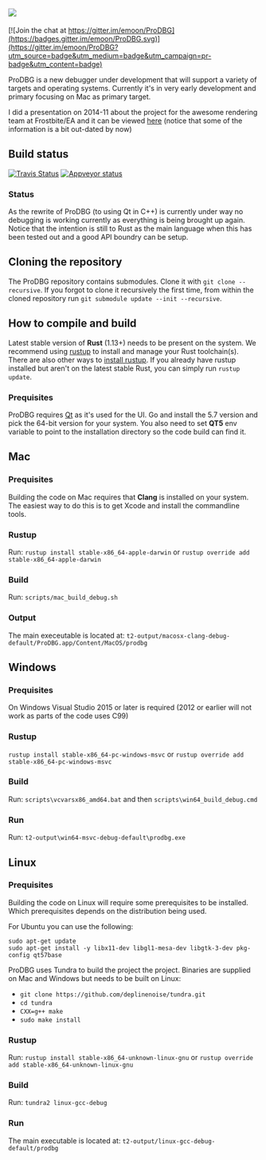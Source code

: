 ![](https://dl.dropboxusercontent.com/u/5205843/prodbg_logo.png)
======

[![Join the chat at https://gitter.im/emoon/ProDBG](https://badges.gitter.im/emoon/ProDBG.svg)](https://gitter.im/emoon/ProDBG?utm_source=badge&utm_medium=badge&utm_campaign=pr-badge&utm_content=badge)

ProDBG is a new debugger under development that will support a variety of targets and operating systems. Currently it's in very early development and primary focusing on Mac as primary target.

I did a presentation on 2014-11 about the project for the awesome rendering team at Frostbite/EA and it can be viewed [here](https://dl.dropboxusercontent.com/u/5205843/ProDBG-Presentation.pdf) (notice that some of the information is a bit out-dated by now)

## Build status

[![Travis Status](https://travis-ci.org/emoon/ProDBG.svg?branch=master)](https://travis-ci.org/emoon/ProDBG)
[![Appveyor status](https://ci.appveyor.com/api/projects/status/ne1jeu7t8aba5nok?svg=true)](https://ci.appveyor.com/project/emoon/prodbg)

### Status

As the rewrite of ProDBG (to using Qt in C++) is currently under way no debugging is working currently as everything is being brought up again. Notice that the intention is still to Rust as the main language when this has been tested out and a good API boundry can be setup.

## Cloning the repository

The ProDBG repository contains submodules. Clone it with `git clone --recursive`. If you forgot to clone it recursively the first time, from within the cloned repository run `git submodule update --init --recursive`.

## How to compile and build

Latest stable version of **Rust** (1.13+) needs to be present on the system. We recommend using [rustup](https://www.rustup.rs/) to install and manage your Rust toolchain(s). There are also other ways to [install rustup](https://github.com/rust-lang-nursery/rustup.rs/#other-installation-methods). If you already have rustup installed but aren't on the latest stable Rust, you can simply run `rustup update`.

### Prequisites

ProDBG requires [Qt](https://www.qt.io/) as it's used for the UI. Go and install the 5.7 version and pick the 64-bit version for your system.
You also need to set **QT5** env variable to point to the installation directory so the code build can find it.

## Mac

### Prequisites

Building the code on Mac requires that **Clang** is installed on your system. The easiest way to do this is to get Xcode and install the commandline tools.

### Rustup
Run: `rustup install stable-x86_64-apple-darwin` or `rustup override add stable-x86_64-apple-darwin`

### Build
Run: `scripts/mac_build_debug.sh`

### Output
The main execeutable is located at: `t2-output/macosx-clang-debug-default/ProDBG.app/Content/MacOS/prodbg`

## Windows

### Prequisites
On Windows Visual Studio 2015 or later is required (2012 or earlier will not work as parts of the code uses C99)

### Rustup
`rustup install stable-x86_64-pc-windows-msvc` or `rustup override add stable-x86_64-pc-windows-msvc`

### Build
Run: `scripts\vcvarsx86_amd64.bat` and then `scripts\win64_build_debug.cmd`

### Run
Run: `t2-output\win64-msvc-debug-default\prodbg.exe`

## Linux

### Prequisites
Building the code on Linux will require some prerequisites to be installed. Which prerequisites depends on the distribution being used.

For Ubuntu you can use the following:
```
sudo apt-get update
sudo apt-get install -y libx11-dev libgl1-mesa-dev libgtk-3-dev pkg-config qt57base
```

ProDBG uses Tundra to build the project the project. Binaries are supplied on Mac and Windows but needs to be built on Linux:
* `git clone https://github.com/deplinenoise/tundra.git`
* `cd tundra`
* `CXX=g++ make`
* `sudo make install`

### Rustup
Run: `rustup install stable-x86_64-unknown-linux-gnu` or `rustup override add stable-x86_64-unknown-linux-gnu`

### Build
Run: `tundra2 linux-gcc-debug`

### Run
The main executable is located at: `t2-output/linux-gcc-debug-default/prodbg`
